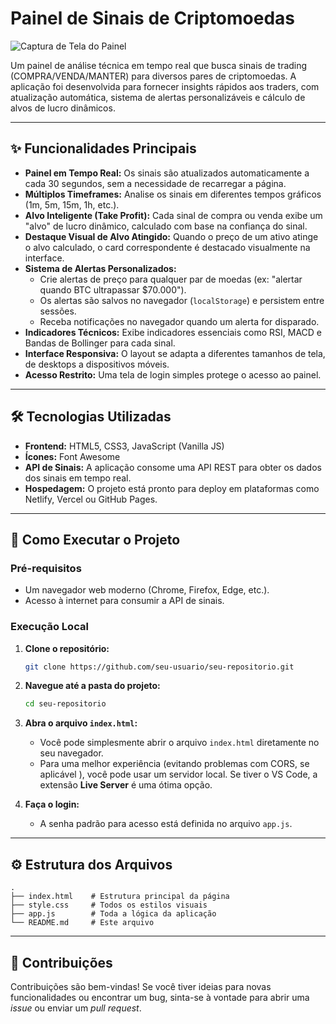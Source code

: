 # Painel de Sinais de Criptomoedas

![Captura de Tela do Painel](https://i.imgur.com/link-para-sua-imagem.png ) <!-- Opcional: tire um print da tela e suba no imgur.com para colocar aqui -->

Um painel de análise técnica em tempo real que busca sinais de trading (COMPRA/VENDA/MANTER) para diversos pares de criptomoedas. A aplicação foi desenvolvida para fornecer insights rápidos aos traders, com atualização automática, sistema de alertas personalizáveis e cálculo de alvos de lucro dinâmicos.

---

## ✨ Funcionalidades Principais

*   **Painel em Tempo Real:** Os sinais são atualizados automaticamente a cada 30 segundos, sem a necessidade de recarregar a página.
*   **Múltiplos Timeframes:** Analise os sinais em diferentes tempos gráficos (1m, 5m, 15m, 1h, etc.).
*   **Alvo Inteligente (Take Profit):** Cada sinal de compra ou venda exibe um "alvo" de lucro dinâmico, calculado com base na confiança do sinal.
*   **Destaque Visual de Alvo Atingido:** Quando o preço de um ativo atinge o alvo calculado, o card correspondente é destacado visualmente na interface.
*   **Sistema de Alertas Personalizados:**
    *   Crie alertas de preço para qualquer par de moedas (ex: "alertar quando BTC ultrapassar $70.000").
    *   Os alertas são salvos no navegador (`localStorage`) e persistem entre sessões.
    *   Receba notificações no navegador quando um alerta for disparado.
*   **Indicadores Técnicos:** Exibe indicadores essenciais como RSI, MACD e Bandas de Bollinger para cada sinal.
*   **Interface Responsiva:** O layout se adapta a diferentes tamanhos de tela, de desktops a dispositivos móveis.
*   **Acesso Restrito:** Uma tela de login simples protege o acesso ao painel.

---

## 🛠️ Tecnologias Utilizadas

*   **Frontend:** HTML5, CSS3, JavaScript (Vanilla JS)
*   **Ícones:** Font Awesome
*   **API de Sinais:** A aplicação consome uma API REST para obter os dados dos sinais em tempo real.
*   **Hospedagem:** O projeto está pronto para deploy em plataformas como Netlify, Vercel ou GitHub Pages.

---

## 🚀 Como Executar o Projeto

### Pré-requisitos

*   Um navegador web moderno (Chrome, Firefox, Edge, etc.).
*   Acesso à internet para consumir a API de sinais.

### Execução Local

1.  **Clone o repositório:**
    ```bash
    git clone https://github.com/seu-usuario/seu-repositorio.git
    ```

2.  **Navegue até a pasta do projeto:**
    ```bash
    cd seu-repositorio
    ```

3.  **Abra o arquivo `index.html`:**
    *   Você pode simplesmente abrir o arquivo `index.html` diretamente no seu navegador.
    *   Para uma melhor experiência (evitando problemas com CORS, se aplicável ), você pode usar um servidor local. Se tiver o VS Code, a extensão **Live Server** é uma ótima opção.

4.  **Faça o login:**
    *   A senha padrão para acesso está definida no arquivo `app.js`.

---

## ⚙️ Estrutura dos Arquivos

```
.
├── index.html    # Estrutura principal da página
├── style.css     # Todos os estilos visuais
├── app.js        # Toda a lógica da aplicação
└── README.md     # Este arquivo
```

---

## 🤝 Contribuições

Contribuições são bem-vindas! Se você tiver ideias para novas funcionalidades ou encontrar um bug, sinta-se à vontade para abrir uma *issue* ou enviar um *pull request*.

